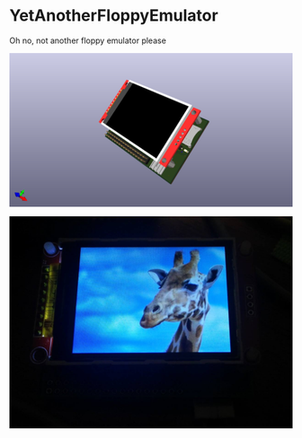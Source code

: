# YetAnotherFloppyEmulator
Oh no, not another floppy emulator please

![My image](img/assembly.png)

![My image](img/giraffe.jpg)
